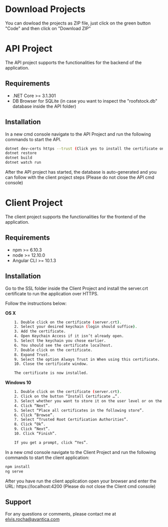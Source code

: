 # Download Projects
You can dowload the projects as ZIP file, just click on the green button "Code" and then click on "Download ZIP"
# API Project
The API project supports the functionalities for the backend of the application.

## Requirements
- .NET Core >= 3.1.301
- DB Browser for SQLite (in case you want to inspect the "roofstock.db" database inside the API folder)

## Installation

In a new cmd console navigate to the API Project and run the following commands to start the API.

```bash
dotnet dev-certs https --trust (Click yes to install the certificate on the popup window shown)
dotnet restore
dotnet build
dotnet watch run
```

After the API project has started, the database is auto-generated and you can follow with the client project steps (Please do not close the API cmd console)

# Client Project
The client project supports the functionalities for the frontend of the application.

## Requirements
- npm >= 6.10.3
- node >= 12.10.0
- Angular CLI >= 10.1.3

## Installation

Go to the SSL folder inside the Client Project and install the server.crt certificate to run the application over HTTPS.

Follow the instructions below:

**OS X**

```bash
	1. Double click on the certificate (server.crt).
	2. Select your desired keychain (login should suffice).
	3. Add the certificate.
	4. Open Keychain Access if it isn’t already open.
	5. Select the keychain you chose earlier.
	6. You should see the certificate localhost.
	7. Double click on the certificate.
	8. Expand Trust.
	9. Select the option Always Trust in When using this certificate.
	10. Close the certificate window.

	The certificate is now installed.
```

**Windows 10**

```bash
	1. Double click on the certificate (server.crt).
	2. Click on the button “Install Certificate …”.
	3. Select whether you want to store it on the user level or on the machine level.
	4. Click “Next”.
	5. Select “Place all certificates in the following store”.
	6. Click “Browse”.
	7. Select “Trusted Root Certification Authorities”.
	8. Click “Ok”.
	9. Click “Next”.
	10. Click “Finish”.

	If you get a prompt, click “Yes”.
```

In a new cmd console navigate to the Client Project and run the following commands to start the client application:

```bash
npm install
ng serve
```

After you have run the client application open your browser and enter the URL: https://localhost:4200 (Please do not close the Client cmd console)

## Support
For any questions or comments, please contact me at elvis.rocha@avantica.com